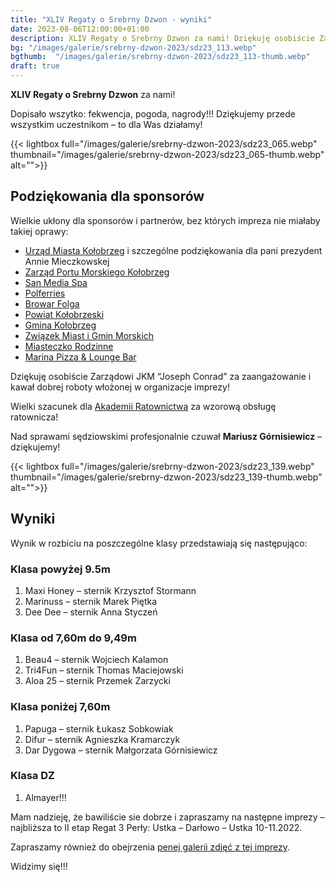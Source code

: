 ```yaml
---
title: "XLIV Regaty o Srebrny Dzwon - wyniki"
date: 2023-08-06T12:00:00+01:00
description: XLIV Regaty o Srebrny Dzwon za nami! Dziękuję osobiście Zarządowi JKM “Joseph Conrad” za zaangażowanie i kawał dobrej roboty włożonej w organizacje imprezy! Wyniki!
bg: "/images/galerie/srebrny-dzwon-2023/sdz23_113.webp"
bgthumb:  "/images/galerie/srebrny-dzwon-2023/sdz23_113-thumb.webp"
draft: true
---
```


**XLIV Regaty o Srebrny Dzwon** za nami!

Dopisało wszytko: fekwencja, pogoda, nagrody!!! Dziękujemy przede wszystkim uczestnikom – to dla Was działamy!

{{< lightbox full="/images/galerie/srebrny-dzwon-2023/sdz23_065.webp" thumbnail="/images/galerie/srebrny-dzwon-2023/sdz23_065-thumb.webp" alt="">}}


## Podziękowania dla sponsorów

Wielkie ukłony dla sponsorów i partnerów, bez których impreza nie miałaby takiej oprawy:

- [Urząd Miasta Kołobrzeg](https://i-kolobrzeg.pl/) i szczególne podziękowania dla pani prezydent Annie Mieczkowskej
- [Zarząd Portu Morskiego Kołobrzeg](https://zpmkolobrzeg.pl/)
- [San Media Spa](https://san.pl/)
- [Polferries](https://polferries.pl/)
- [Browar Folga](https://www.browarfolga.pl/)
- [Powiat Kołobrzeski](https://www.powiat.kolobrzeg.pl/)
- [Gmina Kołobrzeg](https://gmina.kolobrzeg.pl/)
- [Związek Miast i Gmin Morskich](http://zmigm.org.pl/)
- [Miasteczko Rodzinne](https://miasteczkorodzinne.pl/)
- [Marina Pizza & Lounge Bar](https://www.marinarestauracja.pl/)

Dziękuję osobiście Zarządowi JKM “Joseph Conrad” za zaangażowanie i kawał dobrej roboty włożonej w organizacje imprezy!

Wielki szacunek dla [Akademii Ratownictwa](https://akademiaratownictwa.com.pl/) za wzorową obsługę ratownicza!

Nad sprawami sędziowskimi profesjonalnie czuwał **Mariusz Górnisiewicz** – dziękujemy!

{{< lightbox full="/images/galerie/srebrny-dzwon-2023/sdz23_139.webp" thumbnail="/images/galerie/srebrny-dzwon-2023/sdz23_139-thumb.webp" alt="">}}

## Wyniki

Wynik w rozbiciu na poszczególne klasy przedstawiają się następująco:

### Klasa powyżej 9.5m
1. Maxi Honey – sternik Krzysztof Stormann
2. Marinuss – sternik Marek Piętka
3. Dee Dee – sternik Anna Styczeń

### Klasa od 7,60m do 9,49m
1. Beau4 – sternik Wojciech Kalamon
2. Tri4Fun – sternik Thomas Maciejowski
3. Aloa 25 – sternik Przemek Zarzycki

### Klasa poniżej 7,60m
1. Papuga – sternik Łukasz Sobkowiak
2. Difur – sternik Agnieszka Kramarczyk
3. Dar Dygowa – sternik Małgorzata Górnisiewicz

### Klasa DZ
1. Almayer!!!

Mam nadzieję, że bawiliście sie dobrze i zapraszamy na następne imprezy – najbliższa to II etap Regat 3 Perły: Ustka – Darłowo – Ustka 10-11.2022.

Zapraszamy również do obejrzenia [penej galerii zdjęć z tej imprezy](/galerie/srebrny-dzwon-2023).

Widzimy się!!!